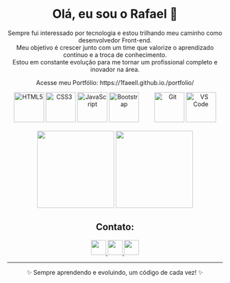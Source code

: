 <h1 align="center">Olá, eu sou o Rafael 👋</h1>

<!-- Sobre mim -->
<p align="center">
  Sempre fui interessado por tecnologia e estou trilhando meu caminho como desenvolvedor Front-end.<br>
  Meu objetivo é crescer junto com um time que valorize o aprendizado contínuo e a troca de conhecimento.<br>
  Estou em constante evolução para me tornar um profissional completo e inovador na área.
</p>

<p align="center">Acesse meu Portfólio: https://1faeell.github.io./portfolio/</p>

<!-- Habilidades & Ferramentas -->
<div align="center">
<!--   <h2 align="center">🚀 Habilidades & Ferramentas</h2> -->
  <!-- Habilidades -->
  <img src="https://cdn.jsdelivr.net/gh/devicons/devicon@latest/icons/html5/html5-original.svg" width="70" alt="HTML5" />
  <img src="https://cdn.jsdelivr.net/gh/devicons/devicon@latest/icons/css3/css3-original.svg" width="70" alt="CSS3" />
  <img src="https://cdn.jsdelivr.net/gh/devicons/devicon@latest/icons/javascript/javascript-original.svg" width="70" alt="JavaScript" />
  <img src="https://cdn.jsdelivr.net/gh/devicons/devicon@latest/icons/bootstrap/bootstrap-original.svg" width="70" alt="Bootstrap" /> &nbsp;&nbsp;&nbsp;&nbsp;&nbsp;&nbsp;&nbsp;
  
  
  <!-- Ferramentas -->
  <img src="https://cdn.jsdelivr.net/gh/devicons/devicon@latest/icons/git/git-original.svg" width="70" alt="Git" />
  <img src="https://cdn.jsdelivr.net/gh/devicons/devicon@latest/icons/vscode/vscode-original.svg" width="70" alt="VS Code" />

</div>

<br />

<!-- Estatísticas -->
<div align="center">
  <img height="180em" src="https://github-readme-stats.vercel.app/api?username=1Faeell&theme=transparent&bg_color=000&border_color=ffffff&show_icons=true&icon_color=AAFF00&title_color=ff00ff&text_color=FFF" />
  <img height="180em" src="https://github-readme-stats.vercel.app/api/top-langs/?username=1Faeell&layout=compact&bg_color=000&border_color=ffffff&title_color=ff00ff&text_color=FFF" />
</div>


<!-- Contato -->
<h2 align="center">Contato:</h2>

<div align="center">
  <a href="https://www.linkedin.com/in/rafael-s-fe/" target="_blank">
    <img src="https://img.shields.io/badge/LinkedIn-0077B5?style=for-the-badge&logo=linkedin&logoColor=white" height=35/>
  </a>
  <a href="https://wa.me/71988327708" target="_blank">
    <img src="https://img.shields.io/badge/WhatsApp-25D366?style=for-the-badge&logo=whatsapp&logoColor=white" height=35/>
  </a>
  <a href="mailto:faelsoaresm@gmail.com" target="_blank">
    <img src="https://img.shields.io/badge/Gmail-333333?style=for-the-badge&logo=gmail&logoColor=red" height=35/>
  </a>
</div>

---

<div align="center">
  ✨ Sempre aprendendo e evoluindo, um código de cada vez! ✨
</div>
